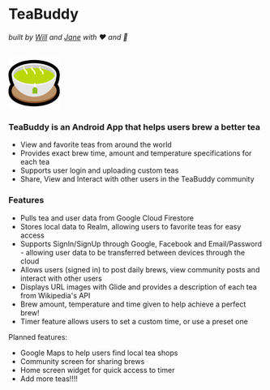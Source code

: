 # TeaBuddy
###### built by [Will](https://github.com/williamxyshi) and [Jane](https://github.com/jane-le) with :heart: and :tea:   
  <img src="https://github.com/williamxyshi/TeaBuddy/blob/master/app/src/main/res/drawable/ic_teacup.png" width="20%">

### TeaBuddy is an Android App that helps users brew a better tea

  - View and favorite teas from around the world
  - Provides exact brew time, amount and temperature specifications for each tea
  - Supports user login and uploading custom teas
  - Share, View and Interact with other users in the TeaBuddy community

### Features

  - Pulls tea and user data from Google Cloud Firestore
  - Stores local data to Realm, allowing users to favorite teas for easy access
  - Supports SignIn/SignUp through Google, Facebook and Email/Password - allowing user data to be transferred between devices through the cloud
  - Allows users (signed in) to post daily brews, view community posts and interact with other users
  - Displays URL images with Glide and provides a description of each tea from Wikipedia's API
  - Brew amount, temperature and time given to help achieve a perfect brew!
  - Timer feature allows users to set a custom time, or use a preset one


Planned features:
  - Google Maps to help users find local tea shops
  - Community screen for sharing brews
  - Home screen widget for quick access to timer
  - Add more teas!!!!
